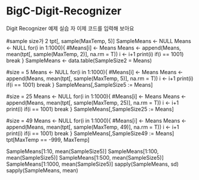 # BigC-Digit-Recognizer
 Digit Recognizer 예제 실습
자 이제 코드를 입력해 보아요

#sample size가 2
tpt[, sample(MaxTemp, 5)]
SampleMeans <- NULL
Means <- NULL
for(i in 1:1000){
  #Means[i] <- Means
  Means <- append(Means, mean(tpt[, sample(MaxTemp, 2)], na.rm = T))
  i <- i+1
  print(i)
  if(i == 1001) break
}
SampleMeans <- data.table(SampleSize2 = Means)


#size = 5
Means <- NULL
for(i in 1:1000){
  #Means[i] <- Means
  Means <- append(Means, mean(tpt[, sample(MaxTemp, 5)], na.rm = T))
  i <- i+1
  print(i)
  if(i == 1001) break
}
SampleMeans[,SampleSize5 := Means]

#size = 25
Means <- NULL
for(i in 1:1000){
  #Means[i] <- Means
  Means <- append(Means, mean(tpt[, sample(MaxTemp, 25)], na.rm = T))
  i <- i+1
  print(i)
  if(i == 1001) break
}
SampleMeans[,SampleSize25 := Means]

#size = 49
Means <- NULL
for(i in 1:1000){
  #Means[i] <- Means
  Means <- append(Means, mean(tpt[, sample(MaxTemp, 49)], na.rm = T))
  i <- i+1
  print(i)
  if(i == 1001) break
}
SampleMeans[,SampleSize49 := Means]
tpt[MaxTemp == -999, MaxTemp]

SampleMeans[1:10, mean(SampleSize5)]
SampleMeans[1:100, mean(SampleSize5)]
SampleMeans[1:500, mean(SampleSize5)]
SampleMeans[1:1000, mean(SampleSize5)]
sapply(SampleMeans, sd)
sapply(SampleMeans, mean)
